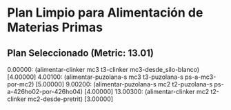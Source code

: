 # Plan Limpio para Alimentación de Materias Primas

## Plan Seleccionado (Metric: 13.01)

0.00000: (alimentar-clinker mc3 t3-clinker mc3-desde_silo-blanco) [4.00000]
4.00100: (alimentar-puzolana-s mc3 t3-puzolana-s ps-a-mc3-por-mc2) [5.00000]
9.00200: (alimentar-puzolana-s mc2 t2-puzolana-s ps-a-426ho02-por-426ho04) [4.00000]
13.00300: (alimentar-clinker mc2 t2-clinker mc2-desde-pretrit) [3.00000]
